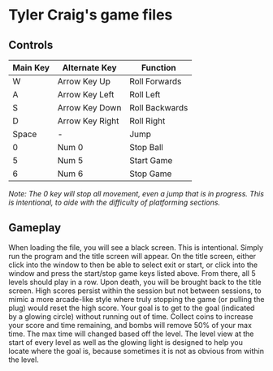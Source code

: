 # Tyler Craig's game files

## Controls
| Main Key | Alternate Key | Function |
|---|---|---|
|W | Arrow Key Up	| Roll Forwards |
|A	| Arrow Key Left	| Roll Left |
|S	| Arrow Key Down	| Roll Backwards |
|D	| Arrow Key Right	| Roll Right |
|Space	| -	| Jump |
|0	| Num 0	| Stop Ball |
|5	| Num 5	| Start Game |
|6	| Num 6	| Stop Game |

*Note: The 0 key will stop all movement, even a jump that is in progress. This is intentional, to aide with the difficulty of platforming sections.*


## Gameplay
When loading the file, you will see a black screen. This is intentional. Simply run the program and the title screen will appear. On the title screen, either click into the window to then be able to select exit or start, or click into the window and press the start/stop game keys listed above. From there, all 5 levels should play in a row. Upon death, you will be brought back to the title screen. High scores persist within the session but not between sessions, to mimic a more arcade-like style where truly stopping the game (or pulling the plug) would reset the high score. 
Your goal is to get to the goal (indicated by a glowing circle) without running out of time. Collect coins to increase your score and time remaining, and bombs will remove 50% of your max time. The max time will changed based off the level. The level view at the start of every level as well as the glowing light is designed to help you locate where the goal is, because sometimes it is not as obvious from within the level.
